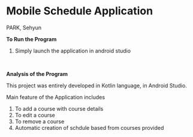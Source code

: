 # Mobile Schedule Application

PARK, Sehyun  


****************To Run the Program****************    

1. Simply launch the application in android studio
   
<br>

****************Analysis of the Program****************   

This project was entirely developed in Kotlin language, in Android Studio.

Main feature of the Application includes

1. To add a course with course details
2. To edit a course
3. To remove a course
4. Automatic creation of schdule based from courses provided
